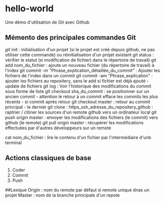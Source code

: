 # hello-world
Une démo d'utilisation de Git avec Github


## Mémento des principales commandes Git
*git init*        : initialisation d'un projet (si le projet est créé depuis github, ne pas utiliser cette commande) ou réinitialisation d'un projet existant
git status : vérifier le statut (si modification de fichier) dans le répertoire de travail)
git add nom_du_fichier      : ajoute un nouveau fichier (du répertoire de travail) à l'index
git commit -m "Phrase_explication_détaillée_du_commit" : Ajouter les fichiers de l'index dans un commit
git commit -am "Phrase_explication" : ajouter les fichiers au repositery, sans le add si fichier est déjà ajouté - update de fichiers
git log : Voir l'historique des modifications du commit sous forme de liste
git checkout sha_du_commit : se positionner sur un ancien commit - attention le retour à un commit efface les commits les plus récents - si commit après retour
git checkout master : retour au commit principal - le dernier
git clone : https_ssh_adresse_du_repositery_github : raptrier / clôner les sources d'un remote github vers un ordinateur local
git push origin master : envoyer les modifications des fichiers (le commit) vers github (le remote)
git pull origin master : récupérer les modifications effectuées par d'autres développeurs sur un remote

cat nom_du_fichier : lire le contenu d'un fichier par l'intermédiaire d'unb terminal

## Actions classiques de base
1) Coder
2) Commit
3) Push

##Lexique
Origin : nom du remote par défaut si remote unique dnas un projet
Master : nom de la branche principale d'un repote